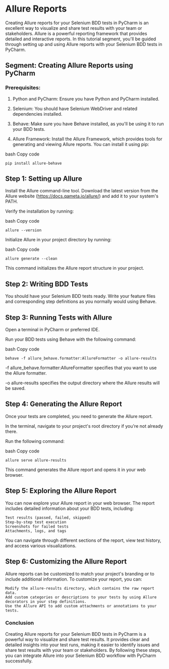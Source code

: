# Allure Reports
Creating Allure reports for your Selenium BDD tests in PyCharm is an excellent way to visualize and share test results with your team or stakeholders. Allure is a powerful reporting framework that provides detailed and interactive reports. In this tutorial segment, you'll be guided through setting up and using Allure reports with your Selenium BDD tests in PyCharm.

## Segment: Creating Allure Reports using PyCharm
### Prerequisites:
1. Python and PyCharm: Ensure you have Python and PyCharm installed.

2. Selenium: You should have Selenium WebDriver and related dependencies installed.

3. Behave: Make sure you have Behave installed, as you'll be using it to run your BDD tests.

4. Allure Framework: Install the Allure Framework, which provides tools for generating and viewing Allure reports. You can install it using pip:

bash
Copy code

    pip install allure-behave
## Step 1: Setting up Allure
Install the Allure command-line tool. Download the latest version from the Allure website (https://docs.qameta.io/allure/) and add it to your system's PATH.

Verify the installation by running:

bash
Copy code

    allure --version
Initialize Allure in your project directory by running:

bash
Copy code

    allure generate --clean
This command initializes the Allure report structure in your project.

## Step 2: Writing BDD Tests
You should have your Selenium BDD tests ready. Write your feature files and corresponding step definitions as you normally would using Behave.

## Step 3: Running Tests with Allure
Open a terminal in PyCharm or preferred IDE.

Run your BDD tests using Behave with the following command:

bash
Copy code

    behave -f allure_behave.formatter:AllureFormatter -o allure-results
-f allure_behave.formatter:AllureFormatter specifies that you want to use the Allure formatter.

-o allure-results specifies the output directory where the Allure results will be saved.

## Step 4: Generating the Allure Report
Once your tests are completed, you need to generate the Allure report.

In the terminal, navigate to your project's root directory if you're not already there.

Run the following command:

bash
Copy code
    
    allure serve allure-results
This command generates the Allure report and opens it in your web browser.

## Step 5: Exploring the Allure Report
You can now explore your Allure report in your web browser. The report includes detailed information about your BDD tests, including:

    Test results (passed, failed, skipped)
    Step-by-step test execution
    Screenshots for failed tests
    Attachments, logs, and tags

You can navigate through different sections of the report, view test history, and access various visualizations.

## Step 6: Customizing the Allure Report
Allure reports can be customized to match your project's branding or to include additional information. To customize your report, you can:

    Modify the allure-results directory, which contains the raw report data.
    Add custom categories or descriptions to your tests by using Allure decorators in your step definitions.
    Use the Allure API to add custom attachments or annotations to your tests.

### Conclusion
Creating Allure reports for your Selenium BDD tests in PyCharm is a powerful way to visualize and share test results. It provides clear and detailed insights into your test runs, making it easier to identify issues and share test results with your team or stakeholders. By following these steps, you can integrate Allure into your Selenium BDD workflow with PyCharm successfully.
